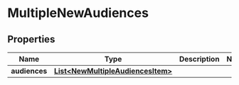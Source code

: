 

# MultipleNewAudiences

## Properties

Name | Type | Description | Notes
------------ | ------------- | ------------- | -------------
**audiences** | [**List&lt;NewMultipleAudiencesItem&gt;**](NewMultipleAudiencesItem.md) |  | 



